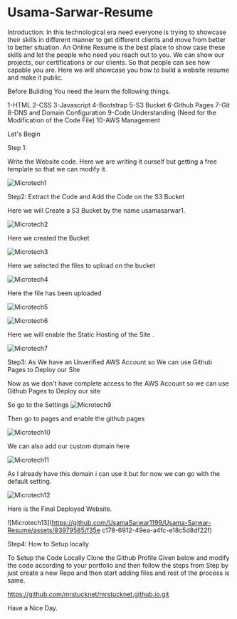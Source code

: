 # Usama-Sarwar-Resume
Introduction:
In this technological era  need everyone is trying to showcase their skills in different manner to get different clients and move from better to better situation. An Online Resume is the best place to show case these skills and let the people who need you reach out to you. We can show our projects, our certifications or our clients. So that people can see how capable you are. Here we will showcase you how to build a website resume and make it public. 


Before Building You need the learn the following things.

1-HTML
2-CSS
3-Javascript
4-Bootstrap
5-S3 Bucket 
6-Github Pages
7-Git 
8-DNS and Domain Configuration 
9-Code Understanding (Need for the Modification of the Code File)
10-AWS Management 



Let's Begin


Step 1:

Write the Website code. Here we are writing it ourself but getting a free template so that we can modify it.


![Microtech1](https://github.com/UsamaSarwar1199/Usama-Sarwar-Resume/assets/83979585/0604ea10-6284-40e1-bd0b-ce4f96c00a8c)






Step2: Extract the Code and Add the Code on the S3 Bucket 

Here we will Create a S3 Bucket by the name usamasarwar1.


![Microtech2](https://github.com/UsamaSarwar1199/Usama-Sarwar-Resume/assets/83979585/61269a07-d6c4-4d5a-93a2-330bde32c81c)

Here we created the  Bucket 









![Microtech3](https://github.com/UsamaSarwar1199/Usama-Sarwar-Resume/assets/83979585/e573ece3-f90e-4c47-9c5c-827fc0092aa1)

Here we selected the files to upload on the bucket 








![Microtech4](https://github.com/UsamaSarwar1199/Usama-Sarwar-Resume/assets/83979585/4d61e788-5537-4c48-b813-1ce4496cd74f)


Here the file has been uploaded


![Microtech5](https://github.com/UsamaSarwar1199/Usama-Sarwar-Resume/assets/83979585/5ad7309a-a465-49a5-9541-68fce9b85f80)









![Microtech6](https://github.com/UsamaSarwar1199/Usama-Sarwar-Resume/assets/83979585/0cdb6ecb-a3a2-43e7-8d9b-94c512ea4479)








Here we will enable the Static Hosting of the Site . 

![Microtech7](https://github.com/UsamaSarwar1199/Usama-Sarwar-Resume/assets/83979585/ed5853a7-ea73-414c-a70b-676939a40019)



Step3: As We have an Unverified AWS Account so We can use Github Pages to Deploy our Site


Now as we don't have complete access to the AWS Account so we can use Github Pages to Deploy our site








So go to  the Settings
![Microtech9](https://github.com/UsamaSarwar1199/Usama-Sarwar-Resume/assets/83979585/e4f778de-4606-42f8-94bf-c72648bc613a)

Then go to pages and enable the github pages 









![Microtech10](https://github.com/UsamaSarwar1199/Usama-Sarwar-Resume/assets/83979585/9c4e6e64-29f7-43ad-87ba-48e3f180e148)




We can also add our custom domain here 


![Microtech11](https://github.com/UsamaSarwar1199/Usama-Sarwar-Resume/assets/83979585/36fd1092-8f2e-4235-b795-6a660f96c1d2)




As I already have this domain i can use it but for now we can go with the default setting.


![Microtech12](https://github.com/UsamaSarwar1199/Usama-Sarwar-Resume/assets/83979585/37297f87-ea76-4e3a-8f13-afed225e4546)



Here is the Final Deployed Website.




![Microtech13](https://github.com/UsamaSarwar1199/Usama-Sarwar-Resume/assets/83979585/f35e
c178-6912-49ea-a4fc-e18c5d8df22f)






Step4: How to Setup locally

To Setup the Code Locally Clone the Github Profile Given below and modify the code according to your portfolio and then follow the steps from Step by just create a new Repo and then start adding files and rest of the process is same. 




https://github.com/mrstucknet/mrstucknet.github.io.git

Have a Nice Day.
